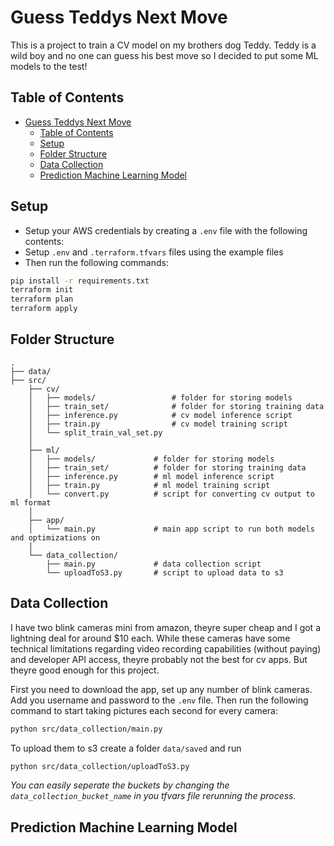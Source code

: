 # Guess Teddys Next Move

This is a project to train a CV model on my brothers dog Teddy. Teddy is a wild boy and no one can guess his best move so I decided to put some ML models to the test!


## Table of Contents
- [Guess Teddys Next Move](#guess-teddys-next-move)
  - [Table of Contents](#table-of-contents)
  - [Setup](#setup)
  - [Folder Structure](#folder-structure)
  - [Data Collection](#data-collection)
  - [Prediction Machine Learning Model](#prediction-machine-learning-model)

## Setup

- Setup your AWS credentials by creating a `.env` file with the following contents:
- Setup `.env` and `.terraform.tfvars` files using the example files
- Then run the following commands:
  
```bash
pip install -r requirements.txt
terraform init
terraform plan
terraform apply
```

## Folder Structure

```
.
├── data/
├── src/
    ├── cv/
    │   ├── models/                 # folder for storing models
    │   ├── train_set/              # folder for storing training data
    │   ├── inference.py            # cv model inference script
    │   ├── train.py                # cv model training script
    │   └── split_train_val_set.py
    │
    ├── ml/
    │   ├── models/             # folder for storing models
    │   ├── train_set/          # folder for storing training data
    │   ├── inference.py        # ml model inference script
    │   ├── train.py            # ml model training script
    │   └── convert.py          # script for converting cv output to ml format
    │
    ├── app/
    │   └── main.py             # main app script to run both models and optimizations on
    │
    └── data_collection/
        ├── main.py             # data collection script
        └── uploadToS3.py       # script to upload data to s3
```

## Data Collection

I have two blink cameras mini from amazon, theyre super cheap and I got a lightning deal for around $10 each. While these cameras have some technical limitations regarding video recording capabilities (without paying) and developer API access, theyre probably not the best for cv apps. But theyre good enough for this project.

First you need to download the app, set up any number of blink cameras. Add you username and password to the `.env` file. Then run the following command to start taking pictures each second for every camera:
```bash
python src/data_collection/main.py
```

To upload them to s3 create a folder `data/saved` and run 
```bash
python src/data_collection/uploadToS3.py
```


*You can easily seperate the buckets by changing the `data_collection_bucket_name` in you tfvars file rerunning the process.*


## Prediction Machine Learning Model
